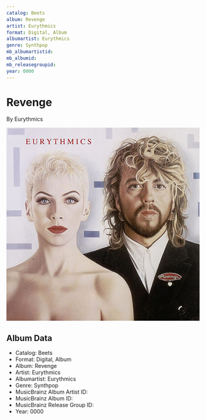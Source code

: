 ```yaml
---
catalog: Beets
album: Revenge
artist: Eurythmics
format: Digital, Album
albumartist: Eurythmics
genre: Synthpop
mb_albumartistid: 
mb_albumid: 
mb_releasegroupid: 
year: 0000
---
```


# Revenge

By Eurythmics

![](../../assets/beetscovers/Eurythmics-Revenge.jpg)

## Album Data

- Catalog: Beets
- Format: Digital, Album
- Album: Revenge
- Artist: Eurythmics
- Albumartist: Eurythmics
- Genre: Synthpop
- MusicBrainz Album Artist ID: 
- MusicBrainz Album ID: 
- MusicBrainz Release Group ID: 
- Year: 0000

